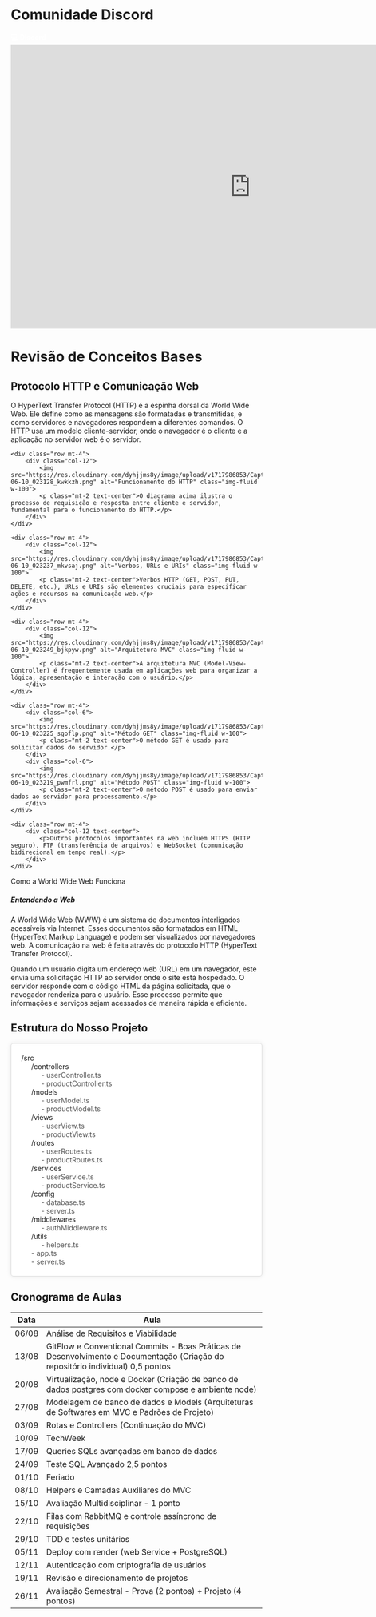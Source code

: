  <link href="https://cdn.jsdelivr.net/npm/bootstrap@5.0.0-beta3/dist/css/bootstrap.min.css" rel="stylesheet">
  <!-- jQuery -->
  <script src="https://ajax.googleapis.com/ajax/libs/jquery/3.5.1/jquery.min.js"></script>
  <!-- Font Awesome -->
  <link href="https://cdnjs.cloudflare.com/ajax/libs/font-awesome/5.15.3/css/all.min.css" rel="stylesheet">

  <style>
    a {
      color: inherit;
      text-decoration: none;
    }
    .btn a {
      color: inherit;
      text-decoration: none;
    }
    .directory-structure {
            background-color: #fff;
            border: 1px solid #ddd;
            border-radius: 5px;
            padding: 20px;
            box-shadow: 0 0 10px rgba(0, 0, 0, 0.1);
    }
    .directory {
        margin-left: 20px;
    }
    .file {
        color: #555;
    }
  </style>

<h1>Comunidade Discord</h1>
<a href="https://discord.gg/ARWA2FMz" class="btn btn-info" style="color: white; font-weight: bold;" target="blank_">💻 Discord</a>

<div class="container my-1">
    <iframe src="https://docs.google.com/presentation/d/e/2PACX-1vQp88zM4qBed7UudJY9xW56ADiDGOrabMz1dT_dh28b0G_nUwybzxDRXpTWNiq4o8MncU8FoSdyI3C3/embed?start=false&loop=false&delayms=3000" frameborder="0" width="960" height="569" allowfullscreen="true" mozallowfullscreen="true" webkitallowfullscreen="true"></iframe>
</div>

<h1>Revisão de Conceitos Bases</h1>
<section class="container my-1">
    <div class="row">
        <div class="col-12 text-center">
            <h2>Protocolo HTTP e Comunicação Web</h2>
            <p>O HyperText Transfer Protocol (HTTP) é a espinha dorsal da World Wide Web. Ele define como as mensagens são formatadas e transmitidas, e como servidores e navegadores respondem a diferentes comandos. O HTTP usa um modelo cliente-servidor, onde o navegador é o cliente e a aplicação no servidor web é o servidor.</p>
        </div>
    </div>

    <div class="row mt-4">
        <div class="col-12">
            <img src="https://res.cloudinary.com/dyhjjms8y/image/upload/v1717986853/Captura_de_tela_2024-06-10_023128_kwkkzh.png" alt="Funcionamento do HTTP" class="img-fluid w-100">
            <p class="mt-2 text-center">O diagrama acima ilustra o processo de requisição e resposta entre cliente e servidor, fundamental para o funcionamento do HTTP.</p>
        </div>
    </div>

    <div class="row mt-4">
        <div class="col-12">
            <img src="https://res.cloudinary.com/dyhjjms8y/image/upload/v1717986853/Captura_de_tela_2024-06-10_023237_mkvsaj.png" alt="Verbos, URLs e URIs" class="img-fluid w-100">
            <p class="mt-2 text-center">Verbos HTTP (GET, POST, PUT, DELETE, etc.), URLs e URIs são elementos cruciais para especificar ações e recursos na comunicação web.</p>
        </div>
    </div>

    <div class="row mt-4">
        <div class="col-12">
            <img src="https://res.cloudinary.com/dyhjjms8y/image/upload/v1717986853/Captura_de_tela_2024-06-10_023249_bjkpyw.png" alt="Arquitetura MVC" class="img-fluid w-100">
            <p class="mt-2 text-center">A arquitetura MVC (Model-View-Controller) é frequentemente usada em aplicações web para organizar a lógica, apresentação e interação com o usuário.</p>
        </div>
    </div>

    <div class="row mt-4">
        <div class="col-6">
            <img src="https://res.cloudinary.com/dyhjjms8y/image/upload/v1717986853/Captura_de_tela_2024-06-10_023225_sgoflp.png" alt="Método GET" class="img-fluid w-100">
            <p class="mt-2 text-center">O método GET é usado para solicitar dados do servidor.</p>
        </div>
        <div class="col-6">
            <img src="https://res.cloudinary.com/dyhjjms8y/image/upload/v1717986853/Captura_de_tela_2024-06-10_023219_pwmfrl.png" alt="Método POST" class="img-fluid w-100">
            <p class="mt-2 text-center">O método POST é usado para enviar dados ao servidor para processamento.</p>
        </div>
    </div>

    <div class="row mt-4">
        <div class="col-12 text-center">
            <p>Outros protocolos importantes na web incluem HTTPS (HTTP seguro), FTP (transferência de arquivos) e WebSocket (comunicação bidirecional em tempo real).</p>
        </div>
    </div>
</section>

<section class="container">
    <div class="card text-dark bg-light mb-3">
        <div class="card-header">Como a World Wide Web Funciona</div>
        <div class="card-body">
        <h5 class="card-title">Entendendo a Web</h5>
        <p class="card-text">A World Wide Web (WWW) é um sistema de documentos interligados acessíveis via Internet. Esses documentos são formatados em HTML (HyperText Markup Language) e podem ser visualizados por navegadores web. A comunicação na web é feita através do protocolo HTTP (HyperText Transfer Protocol).</p>
        <p class="card-text">Quando um usuário digita um endereço web (URL) em um navegador, este envia uma solicitação HTTP ao servidor onde o site está hospedado. O servidor responde com o código HTML da página solicitada, que o navegador renderiza para o usuário. Esse processo permite que informações e serviços sejam acessados de maneira rápida e eficiente.</p>
        </div>
    </div>
</section>

<h2>Estrutura do Nosso Projeto</h2>

<div class="directory-structure">
    <div>/src</div>
        <div class="directory">
            <div>/controllers</div>
            <div class="directory">
                <div class="file">- userController.ts</div>
                <div class="file">- productController.ts</div>
            </div>
            <div>/models</div>
            <div class="directory">
                <div class="file">- userModel.ts</div>
                <div class="file">- productModel.ts</div>
            </div>
            <div>/views</div>
            <div class="directory">
                <div class="file">- userView.ts</div>
                <div class="file">- productView.ts</div>
            </div>
            <div>/routes</div>
            <div class="directory">
                <div class="file">- userRoutes.ts</div>
                <div class="file">- productRoutes.ts</div>
            </div>
            <div>/services</div>
            <div class="directory">
                <div class="file">- userService.ts</div>
                <div class="file">- productService.ts</div>
            </div>
            <div>/config</div>
            <div class="directory">
                <div class="file">- database.ts</div>
                <div class="file">- server.ts</div>
            </div>
            <div>/middlewares</div>
            <div class="directory">
                <div class="file">- authMiddleware.ts</div>
            </div>
            <div>/utils</div>
            <div class="directory">
                <div class="file">- helpers.ts</div>
            </div>
            <div class="file">- app.ts</div>
        <div class="file">- server.ts</div>
    </div>
</div>

<div class="container mt-5">
    <h2 class="mb-4">Cronograma de Aulas</h2>
    <table class="table table-bordered table-striped">
        <thead class="thead-dark">
            <tr>
                <th>Data</th>
                <th>Aula</th>
            </tr>
        </thead>
        <tbody>
            <tr>
                <td>06/08</td>
                <td>Análise de Requisitos e Viabilidade</td>
            </tr>
            <tr>
                <td>13/08</td>
                <td>GitFlow e Conventional Commits - Boas Práticas de Desenvolvimento e Documentação (Criação do repositório individual) 0,5 pontos</td>
            </tr>
            <tr>
                <td>20/08</td>
                <td>Virtualização, node e Docker (Criação de banco de dados postgres com docker compose e ambiente node)</td>
            </tr>
            <tr>
                <td>27/08</td>
                <td>Modelagem de banco de dados e Models (Arquiteturas de Softwares em MVC e Padrões de Projeto)</td>
            </tr>
            <tr>
                <td>03/09</td>
                <td>Rotas e Controllers (Continuação do MVC)</td>
            </tr>
            <tr>
                <td>10/09</td>
                <td>TechWeek</td>
            </tr>
            <tr>
                <td>17/09</td>
                <td>Queries SQLs avançadas em banco de dados</td>
            </tr>
            <tr>
                <td>24/09</td>
                <td>Teste SQL Avançado 2,5 pontos</td>
            </tr>
            <tr>
                <td>01/10</td>
                <td>Feriado</td>
            </tr>
            <tr>
                <td>08/10</td>
                <td>Helpers e Camadas Auxiliares do MVC</td>
            </tr>
            <tr>
                <td>15/10</td>
                <td>Avaliação Multidisciplinar - 1 ponto</td>
            </tr>
            <tr>
                <td>22/10</td>
                <td>Filas com RabbitMQ e controle assíncrono de requisições</td>
            </tr>
            <tr>
                <td>29/10</td>
                <td>TDD e testes unitários</td>
            </tr>
            <tr>
                <td>05/11</td>
                <td>Deploy com render (web Service + PostgreSQL)</td>
            </tr>
            <tr>
                <td>12/11</td>
                <td>Autenticação com criptografia de usuários</td>
            </tr>
            <tr>
                <td>19/11</td>
                <td>Revisão e direcionamento de projetos</td>
            </tr>
            <tr>
                <td>26/11</td>
                <td>Avaliação Semestral - Prova (2 pontos) + Projeto (4 pontos)</td>
            </tr>
        </tbody>
    </table>
</div>
